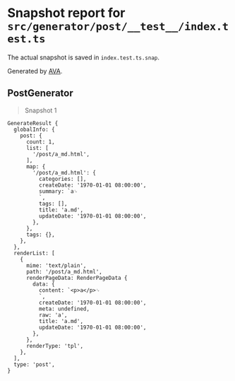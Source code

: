 # Snapshot report for `src/generator/post/__test__/index.test.ts`

The actual snapshot is saved in `index.test.ts.snap`.

Generated by [AVA](https://avajs.dev).

## PostGenerator

> Snapshot 1

    GenerateResult {
      globalInfo: {
        post: {
          count: 1,
          list: [
            '/post/a_md.html',
          ],
          map: {
            '/post/a_md.html': {
              categories: [],
              createDate: '1970-01-01 08:00:00',
              summary: `a␊
              `,
              tags: [],
              title: 'a.md',
              updateDate: '1970-01-01 08:00:00',
            },
          },
          tags: {},
        },
      },
      renderList: [
        {
          mime: 'text/plain',
          path: '/post/a_md.html',
          renderPageData: RenderPageData {
            data: {
              content: `<p>a</p>␊
              `,
              createDate: '1970-01-01 08:00:00',
              meta: undefined,
              raw: 'a',
              title: 'a.md',
              updateDate: '1970-01-01 08:00:00',
            },
          },
          renderType: 'tpl',
        },
      ],
      type: 'post',
    }
